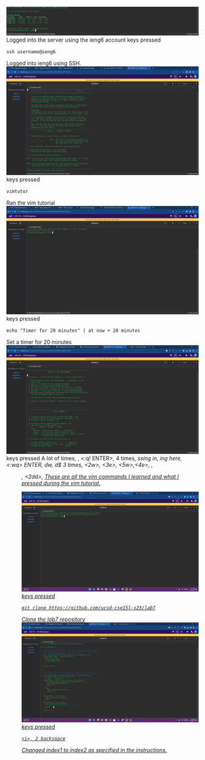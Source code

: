 ![image](labreportredo.png)
Logged into the server using the ieng6 account
keys pressed <up> <enter>
```
ssh username@ieng6
```
Logged into ieng6 using SSH.
![image](labreport4.2.png)
keys pressed
```
vimtutor
```
Ran the vim tutorial
![image](labreport4.3.png)
keys pressed
```
echo "Timer for 20 minutes" | at now + 20 minutes
```
Set a timer for 20 minutes
![image](labreport4.4.png)
keys pressed
<j> A lot of times, <ESC>, <:q! ENTER>, <x> <backspace> 4 times, <i> ssing in, <a> ing here, <:wq> ENTER, <ESC> dw, d$ 3 times, <2w>, <3e>, <5w>,<4e>, <d2w>, <dd>, <2dd>, <U>
These are all the vim commands I learned and what I pressed during the vim tutorial. 

![image](labreport4.5.png)
keys pressed
```
git clone https://github.com/ucsd-cse15l-s23/lab7
```
Clone the lab7 repository
![image](labreport4.6.png)
keys pressed
```
<i>, 2 backspace
```
Changed index1 to index2 as specified in the instructions.
